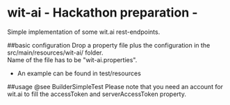 # wit-ai - Hackathon preparation - 
Simple implementation of some wit.ai rest-endpoints.

##basic configuration
Drop a property file plus the configuration in the src/main/resources/wit-ai/ folder.<br>
Name of the file has to be "wit-ai.properties".
- An example can be found in test/resources

##usage
@see BuilderSimpleTest
Please note that you need an account for wit.ai to fill the accessToken and serverAccessToken property.